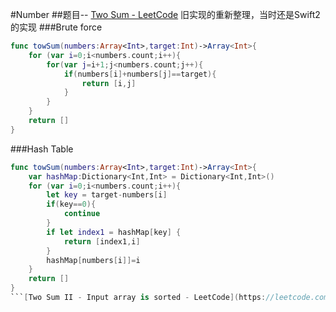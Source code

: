 #Number
##题目-- [Two Sum - LeetCode](https://leetcode.com/problems/two-sum/description/)
旧实现的重新整理，当时还是Swift2的实现
###Brute force
```swift
func towSum(numbers:Array<Int>,target:Int)->Array<Int>{
    for (var i=0;i<numbers.count;i++){
        for(var j=i+1;j<numbers.count;j++){
            if(numbers[i]+numbers[j]==target){
                return [i,j]
            }
        }
    }
    return []
}
```
###Hash Table
```swift
func towSum(numbers:Array<Int>,target:Int)->Array<Int>{
    var hashMap:Dictionary<Int,Int> = Dictionary<Int,Int>()
    for (var i=0;i<numbers.count;i++){
        let key = target-numbers[i]
        if(key==0){
            continue
        }
        if let index1 = hashMap[key] {
            return [index1,i]
        }
        hashMap[numbers[i]]=i
    }
    return []
}
```[Two Sum II - Input array is sorted - LeetCode](https://leetcode.com/problems/two-sum-ii-input-array-is-sorted/description/)